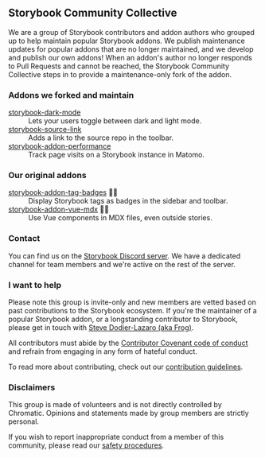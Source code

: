 ## Storybook Community Collective

We are a group of Storybook contributors and addon authors who grouped up to help maintain popular Storybook addons. We publish maintenance updates for popular addons that are no longer maintained, and we develop and publish our own addons! When an addon's author no longer responds to Pull Requests and cannot be reached, the Storybook Community Collective steps in to provide a maintenance-only fork of the addon.

### Addons we forked and maintain

<dl>
  <dt><a href="https://github.com/storybook-community/storybook-dark-mode">storybook-dark-mode</a></dt>
  <dd>Lets your users toggle between dark and light mode.</dd>
  <dt><a href="https://github.com/storybook-community/storybook-source-link">storybook-source-link</a></dt>
  <dd>Adds a link to the source repo in the toolbar.</dd>
  <dt><a href="https://github.com/storybook-community/storybook-addon-matomo">storybook-addon-performance</a></dt>
  <dd>Track page visits on a Storybook instance in Matomo.</dd>
</dl>

### Our original addons

<dl>
  <dt><a href="https://github.com/Sidnioulz/storybook-addon-tag-badges">storybook-addon-tag-badges</a> <span title="Hosted outside the organization">⛓️‍💥</span></dt>
  <dd>Display Storybook tags as badges in the sidebar and toolbar.</dd>
  <dt><a href="https://github.com/Sidnioulz/storybook-addon-vue-mdx">storybook-addon-vue-mdx</a>  <span title="Hosted outside the organization">⛓️‍💥</span></dt>
  <dd>Use Vue components in MDX files, even outside stories.</dd>
</dl>

### Contact

You can find us on the [Storybook Discord server](https://discord.gg/invite/storybook). We have a dedicated channel for team members and we're active on the rest of the server.

### I want to help

Please note this group is invite-only and new members are vetted based on past contributions to the Storybook ecosystem. If you're the maintainer of a popular Storybook addon, or a longstanding contributor to Storybook, please get in touch with [Steve Dodier-Lazaro (aka Frog)](https://github.com/sidnioulz).

All contributors must abide by the [Contributor Covenant code of conduct](https://www.contributor-covenant.org/) and refrain from engaging in any form of hateful conduct.

To read more about contributing, check out our [contribution guidelines](https://github.com/storybook-community/.github/profile/CONTRIBUTE.md).

### Disclaimers

This group is made of volunteers and is not directly controlled by Chromatic. Opinions and statements made by group members are strictly personal.

If you wish to report inappropriate conduct from a member of this community, please read our [safety procedures](https://github.com/storybook-community/.github/profile/SAFETY.md).
